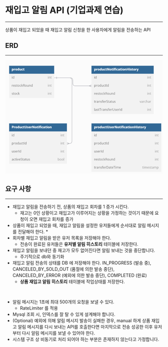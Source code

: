 # 재입고 알림 API (기업과제 연습)

---
상품이 재입고 되었을 때 재입고 알림 신청을 한 사용자에게 알림을 전송하는 API

## ERD

---
![img.png](readmeImg/img.png)

## 요구 사항

---
- 재입고 알림을 전송하기 전, 상품의 재입고 회차를 1 증가 시킨다.
  * 재고는 0인 상황이고 재입고가 이루어지는 상황을 가정하는 것이기 때문에 요청이 오면 재입고 회차를 증가
- 상품이 재입고 되었을 때, 재입고 알림을 설정한 유저들에게 순서대로 알림 메시지를 전달해야 한다.
  *  
- 회차별 재입고 알림을 받은 유저 목록을 저장해야 한다.
  * 전송이 완료된 유저들은 **유저별 알림 히스토리** 테이블에 저장한다.
- 재입고 알림을 보내던 중 재고가 모두 없어진다면 알림 보내는 것을 중단합니다.
  * 주기적으로 db와 동기화
- 재입고 알림 전송의 상태를 DB 에 저장해야 한다. IN_PROGRESS (발송 중), CANCELED_BY_SOLD_OUT (품절에 의한 발송 중단), CANCELED_BY_ERROR (예외에 의한 발송 중단), COMPLETED (완료)
  * **상품 재입고 알림 히스토리** 테이블에 작업상태를 저장한다.

<br>

- 알림 메시지는 1초에 최대 500개의 요청을 보낼 수 있다.
    - RateLimiter 를 적용
- Mysql 조회 시, 인덱스를 잘 탈 수 있게 설계해야 합니다. 
- (Optional) 예외에 의해 알림 메시지 발송이 실패한 경우, manual 하게 상품 재입고 알림 메시지를 다시 보내는 API를 호출한다면 마지막으로 전송 성공한 이후 유저부터 다시 알림 메시지를 보낼 수 있어야 한다.
- 시스템 구조 상 비동기로 처리 되어야 하는 부분은 존재하지 않는다고 가정합니다.
